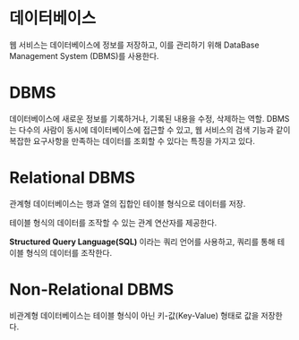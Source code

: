 # 데이터베이스

웹 서비스는 데이터베이스에 정보를 저장하고, 이를 관리하기 위해 DataBase Management System (DBMS)를 사용한다.

# DBMS

데이터베이스에 새로운 정보를 기록하거나, 기록된 내용을 수정, 삭제하는 역할.
DBMS는 다수의 사람이 동시에 데이터베이스에 접근할 수 있고, 웹 서비스의 검색 기능과 같이 복잡한 요구사항을 만족하는 데이터를 조회할 수 있다는 특징을 가지고 있다.

# Relational DBMS

관계형 데이터베이스는 행과 열의 집합인 테이블 형식으로 데이터를 저장.

테이블 형식의 데이터를 조작할 수 있는 관계 연산자를 제공한다.

**Structured Query Language(SQL)** 이라는 쿼리 언어를 사용하고, 쿼리를 통해 테이블 형식의 데이터를 조작한다.

# Non-Relational DBMS

비관계형 데이터베이스는 테이블 형식이 아닌 키-값(Key-Value) 형태로 값을 저장한다.
